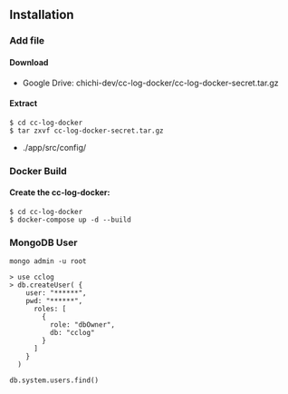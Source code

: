 ## Installation

### Add file

#### Download

- Google Drive: chichi-dev/cc-log-docker/cc-log-docker-secret.tar.gz

#### Extract

```
$ cd cc-log-docker
$ tar zxvf cc-log-docker-secret.tar.gz
```

- ./app/src/config/

### Docker Build

#### Create the cc-log-docker:

```
$ cd cc-log-docker
$ docker-compose up -d --build
```

### MongoDB User

```
mongo admin -u root
```

```
> use cclog
> db.createUser( {
    user: "******",
    pwd: "******",
      roles: [
        {
          role: "dbOwner",
          db: "cclog"
        }
      ]
    }
  )
```

```
db.system.users.find()
```
